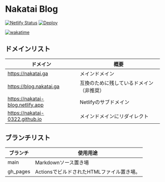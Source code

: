 # Nakatai Blog

[![Netlify Status](https://api.netlify.com/api/v1/badges/c4ef2306-a8e0-488c-b963-521f2e62c753/deploy-status)](https://app.netlify.com/sites/nakatai-blog/deploys)
[![Deploy](https://github.com/Nakatai-0322/Blog/actions/workflows/pages.yml/badge.svg?branch=main)](https://github.com/Nakatai-0322/Blog/actions/workflows/pages.yml)

[![wakatime](https://wakatime.com/badge/user/c9fbbcad-1b0d-4a00-b147-a687ce2b2ea1/project/2a767b01-c425-4816-8d44-af0a691275f9.svg)](https://wakatime.com/@Nakatai_0322/projects/hieektnvtz)

## ドメインリスト

| ドメイン                               | 概要                   |
| ---------------------------------- | -------------------- |
| <https://nakatai.ga>               | メインドメイン              |
| <https://blog.nakatai.ga>          | 互換のために残しているドメイン（非推奨） |
| <https://nakatai-blog.netlify.app> | Netlifyのサブドメイン       |
| <https://nakatai-0322.github.io>   | メインドメインにリダイレクト       |

## ブランチリスト

| ブランチ     | 使用用途                       |
| -------- | -------------------------- |
| main     | Markdownソース置き場             |
| gh_pages | ActionsでビルドされたHTMLファイル置き場。 |
